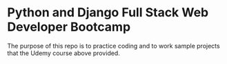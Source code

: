# Python and Django Full Stack Web Developer Bootcamp

The purpose of this repo is to practice coding and to work sample projects that the Udemy course above provided. 